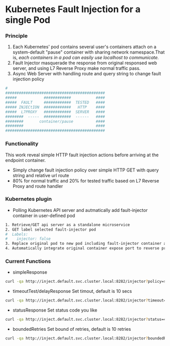 # Kubernetes Fault Injection for a single Pod

### Principle

1. Each Kubernetes' pod contains several user's containers attach on a system-default "pause" container with sharing network namespace.That is, *each containers in a pod can easily use localhost to communicate.*
2. Fault Injector masquerade the response from original responsed web server, and using L7 Reverse Proxy make normal traffic pass.
3. Async Web Server with handling route and query string to change fault injection policy

```BASH
#
############################################
#####            ############           ####
#####  FAULT     ############  TESTED   ####
##### INJECtION  ############   HTTP    ####
#####  L7PROXY   ############  SERVER   ####
########  -----  ############  ------   ####
########       container/pause          ####
########                                ####
############################################
```

### Functionality
This work reveal simple HTTP fault injection actions before arriving at the endpoint container.
* Simply change fault injection policy over simple HTTP GET with query string and relative url route 
* 80% for normal traffic and 20% for tested traffic based on L7 Reverse Proxy and route handler

### Kubernetes plugin
* Polling Kubernetes API server and autmatically add fault-injector container in user-defined pod
```BASH
1. Retrieve/GET api server as a standalone microservice
2. GET label selected fault-injector pod
#  Labels:
#    injector: false
3. Replace original pod to new pod including fault-injector container and original containers
4. Automatically integrate original container expose port to reverse proxy backend port
```

### Current Functions
* simpleResponse
```BASH
curl -qa http://inject.default.svc.cluster.local:8282/injector?policy=simpleResponse
```
* timeoutTest/delayResponse
Set timout, default is 10 secs
```BASH
curl -qa http://inject.default.svc.cluster.local:8282/injector?timeout=10
```
* statusResponse
Set status code you like
```bash
curl -qa http://inject.default.svc.cluster.local:8282/injector?status=404
```
* boundedRetries
Set bound of retries, default is 10 retries
```bash
curl -qa http://inject.default.svc.cluster.local:8282/injector?boundedRetries=10
```
